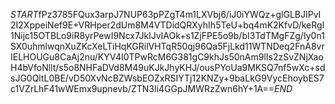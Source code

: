 $START$fPz3785FQux3arpJ7NUP63pPZgT4m1LXVbj6/iJ0iYWQz+glGLBJIPvI2I2XppeiNef9E+VRHper2dUm8M4VTDidQRXyhIh5TeU+bq4mK2KfvD/keRgl1Nijc15OTBLo9iR8yrPewI9Ncx7JklJvIAOk+s1ZjFPE5o9b/bI3TdTMgFZg/Iy0n1SX0uhmlwqnXuZKcXeLTiHqKGRilVHTqR50qj96Qa5FjLkd11WTNDeq2FnA8vrIELHOUGu8CaAj2nu/KYV4I0TPwRcM6G381gC9khJs50nAm9lIs2zSvZNjXaoH4bVfoNllt/s5o8NHFaDVd8M49uKJkJhyKHJ/ousPYoUa9MKSQ7nf5wXc+sdsJG0QltL0BE/vD50XvNcBZWsbEOZxRSIYTj12KNZy+9baLkG9VycEhoybES7c1VZrLhF41wWEmx9upnevb/ZTN3Ii4GGpJMWRzZwn6hY+1A==$END$